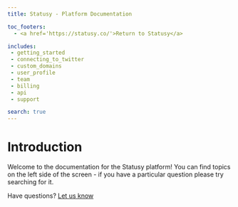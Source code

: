 ```yaml
---
title: Statusy - Platform Documentation

toc_footers:
  - <a href='https://statusy.co/'>Return to Statusy</a>

includes:
 - getting_started
 - connecting_to_twitter
 - custom_domains
 - user_profile
 - team
 - billing
 - api
 - support

search: true
---
```


# Introduction

Welcome to the documentation for the Statusy platform! You can find topics on the left
side of the screen - if you have a particular question please try searching for it.

Have questions? [Let us know](mailto:support@statusy.co)

